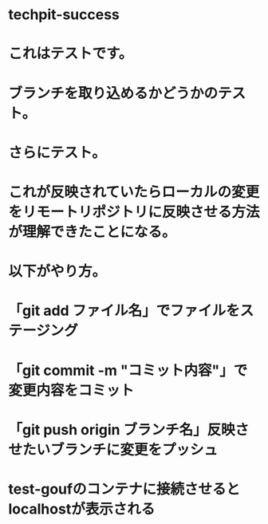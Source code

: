 # techpit-success
# これはテストです。
# ブランチを取り込めるかどうかのテスト。
# さらにテスト。

# これが反映されていたらローカルの変更をリモートリポジトリに反映させる方法が理解できたことになる。
# 以下がやり方。
# 「git add ファイル名」でファイルをステージング
# 「git commit -m "コミット内容"」で変更内容をコミット
# 「git push origin ブランチ名」反映させたいブランチに変更をプッシュ

# test-goufのコンテナに接続させるとlocalhostが表示される
